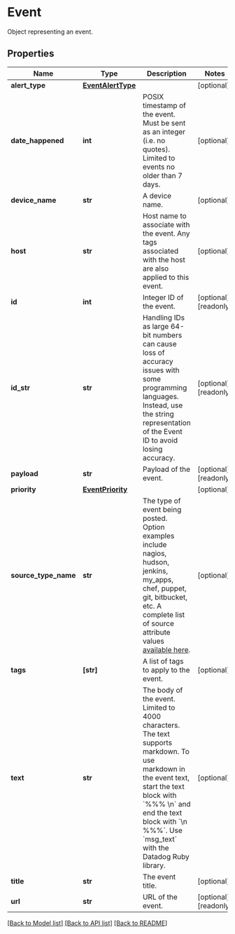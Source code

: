 # Event

Object representing an event.

## Properties

| Name                 | Type                                    | Description                                                                                                                                                                                                                                                               | Notes                 |
| -------------------- | --------------------------------------- | ------------------------------------------------------------------------------------------------------------------------------------------------------------------------------------------------------------------------------------------------------------------------- | --------------------- |
| **alert_type**       | [**EventAlertType**](EventAlertType.md) |                                                                                                                                                                                                                                                                           | [optional]            |
| **date_happened**    | **int**                                 | POSIX timestamp of the event. Must be sent as an integer (i.e. no quotes). Limited to events no older than 7 days.                                                                                                                                                        | [optional]            |
| **device_name**      | **str**                                 | A device name.                                                                                                                                                                                                                                                            | [optional]            |
| **host**             | **str**                                 | Host name to associate with the event. Any tags associated with the host are also applied to this event.                                                                                                                                                                  | [optional]            |
| **id**               | **int**                                 | Integer ID of the event.                                                                                                                                                                                                                                                  | [optional] [readonly] |
| **id_str**           | **str**                                 | Handling IDs as large 64-bit numbers can cause loss of accuracy issues with some programming languages. Instead, use the string representation of the Event ID to avoid losing accuracy.                                                                                  | [optional] [readonly] |
| **payload**          | **str**                                 | Payload of the event.                                                                                                                                                                                                                                                     | [optional] [readonly] |
| **priority**         | [**EventPriority**](EventPriority.md)   |                                                                                                                                                                                                                                                                           | [optional]            |
| **source_type_name** | **str**                                 | The type of event being posted. Option examples include nagios, hudson, jenkins, my_apps, chef, puppet, git, bitbucket, etc. A complete list of source attribute values [available here](https://docs.datadoghq.com/integrations/faq/list-of-api-source-attribute-value). | [optional]            |
| **tags**             | **[str]**                               | A list of tags to apply to the event.                                                                                                                                                                                                                                     | [optional]            |
| **text**             | **str**                                 | The body of the event. Limited to 4000 characters. The text supports markdown. To use markdown in the event text, start the text block with &#x60;%%% \\n&#x60; and end the text block with &#x60;\\n %%%&#x60;. Use &#x60;msg_text&#x60; with the Datadog Ruby library.  | [optional]            |
| **title**            | **str**                                 | The event title.                                                                                                                                                                                                                                                          | [optional]            |
| **url**              | **str**                                 | URL of the event.                                                                                                                                                                                                                                                         | [optional] [readonly] |

[[Back to Model list]](README.md#documentation-for-models) [[Back to API list]](README.md#documentation-for-api-endpoints) [[Back to README]](README.md)
